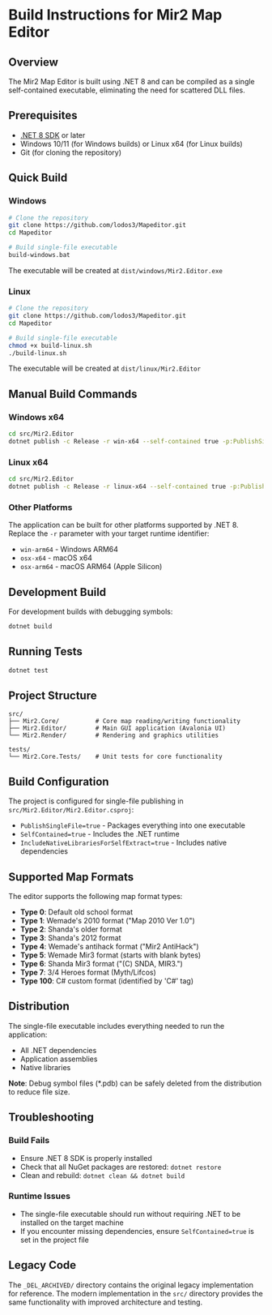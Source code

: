# Build Instructions for Mir2 Map Editor

## Overview

The Mir2 Map Editor is built using .NET 8 and can be compiled as a single self-contained executable, eliminating the need for scattered DLL files.

## Prerequisites

- [.NET 8 SDK](https://dotnet.microsoft.com/download/dotnet/8.0) or later
- Windows 10/11 (for Windows builds) or Linux x64 (for Linux builds)
- Git (for cloning the repository)

## Quick Build

### Windows

```bash
# Clone the repository
git clone https://github.com/lodos3/Mapeditor.git
cd Mapeditor

# Build single-file executable
build-windows.bat
```

The executable will be created at `dist/windows/Mir2.Editor.exe`

### Linux

```bash
# Clone the repository
git clone https://github.com/lodos3/Mapeditor.git
cd Mapeditor

# Build single-file executable
chmod +x build-linux.sh
./build-linux.sh
```

The executable will be created at `dist/linux/Mir2.Editor`

## Manual Build Commands

### Windows x64
```bash
cd src/Mir2.Editor
dotnet publish -c Release -r win-x64 --self-contained true -p:PublishSingleFile=true
```

### Linux x64
```bash
cd src/Mir2.Editor
dotnet publish -c Release -r linux-x64 --self-contained true -p:PublishSingleFile=true
```

### Other Platforms
The application can be built for other platforms supported by .NET 8. Replace the `-r` parameter with your target runtime identifier:

- `win-arm64` - Windows ARM64
- `osx-x64` - macOS x64
- `osx-arm64` - macOS ARM64 (Apple Silicon)

## Development Build

For development builds with debugging symbols:

```bash
dotnet build
```

## Running Tests

```bash
dotnet test
```

## Project Structure

```
src/
├── Mir2.Core/          # Core map reading/writing functionality
├── Mir2.Editor/        # Main GUI application (Avalonia UI)
└── Mir2.Render/        # Rendering and graphics utilities

tests/
└── Mir2.Core.Tests/    # Unit tests for core functionality
```

## Build Configuration

The project is configured for single-file publishing in `src/Mir2.Editor/Mir2.Editor.csproj`:

- `PublishSingleFile=true` - Packages everything into one executable
- `SelfContained=true` - Includes the .NET runtime
- `IncludeNativeLibrariesForSelfExtract=true` - Includes native dependencies

## Supported Map Formats

The editor supports the following map format types:

- **Type 0**: Default old school format
- **Type 1**: Wemade's 2010 format ("Map 2010 Ver 1.0")
- **Type 2**: Shanda's older format
- **Type 3**: Shanda's 2012 format
- **Type 4**: Wemade's antihack format ("Mir2 AntiHack")
- **Type 5**: Wemade Mir3 format (starts with blank bytes)
- **Type 6**: Shanda Mir3 format ("(C) SNDA, MIR3.")
- **Type 7**: 3/4 Heroes format (Myth/Lifcos)
- **Type 100**: C# custom format (identified by 'C#' tag)

## Distribution

The single-file executable includes everything needed to run the application:

- All .NET dependencies
- Application assemblies
- Native libraries

**Note**: Debug symbol files (*.pdb) can be safely deleted from the distribution to reduce file size.

## Troubleshooting

### Build Fails
- Ensure .NET 8 SDK is properly installed
- Check that all NuGet packages are restored: `dotnet restore`
- Clean and rebuild: `dotnet clean && dotnet build`

### Runtime Issues
- The single-file executable should run without requiring .NET to be installed on the target machine
- If you encounter missing dependencies, ensure `SelfContained=true` is set in the project file

## Legacy Code

The `_DEL_ARCHIVED/` directory contains the original legacy implementation for reference. The modern implementation in the `src/` directory provides the same functionality with improved architecture and testing.
